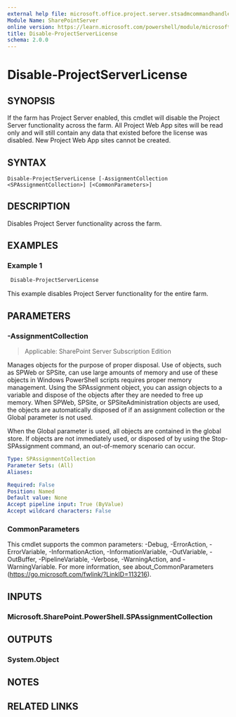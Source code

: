 ```yaml
---
external help file: microsoft.office.project.server.stsadmcommandhandler.dll-help.xml
Module Name: SharePointServer
online version: https://learn.microsoft.com/powershell/module/microsoft.sharepoint.powershell/disable-projectserverlicense
title: Disable-ProjectServerLicense
schema: 2.0.0
---
```


# Disable-ProjectServerLicense

## SYNOPSIS
If the farm has Project Server enabled, this cmdlet will disable the Project Server functionality across the farm. All Project Web App sites will be read only and will still contain any data that existed before the license was disabled. New Project Web App sites cannot be created.

## SYNTAX

```
Disable-ProjectServerLicense [-AssignmentCollection <SPAssignmentCollection>] [<CommonParameters>]
```

## DESCRIPTION
Disables Project Server functionality across the farm.

## EXAMPLES

### Example 1
```powershell
 Disable-ProjectServerLicense
```

This example disables Project Server functionality for the entire farm.

## PARAMETERS

### -AssignmentCollection

> Applicable: SharePoint Server Subscription Edition

Manages objects for the purpose of proper disposal. Use of objects, such as SPWeb or SPSite, can use large amounts of memory and use of these objects in Windows PowerShell scripts requires proper memory management. Using the SPAssignment object, you can assign objects to a variable and dispose of the objects after they are needed to free up memory. When SPWeb, SPSite, or SPSiteAdministration objects are used, the objects are automatically disposed of if an assignment collection or the Global parameter is not used.

When the Global parameter is used, all objects are contained in the global store. If objects are not immediately used, or disposed of by using the Stop-SPAssignment command, an out-of-memory scenario can occur.

```yaml
Type: SPAssignmentCollection
Parameter Sets: (All)
Aliases:

Required: False
Position: Named
Default value: None
Accept pipeline input: True (ByValue)
Accept wildcard characters: False
```

### CommonParameters
This cmdlet supports the common parameters: -Debug, -ErrorAction, -ErrorVariable, -InformationAction, -InformationVariable, -OutVariable, -OutBuffer, -PipelineVariable, -Verbose, -WarningAction, and -WarningVariable. For more information, see about_CommonParameters (https://go.microsoft.com/fwlink/?LinkID=113216).

## INPUTS

### Microsoft.SharePoint.PowerShell.SPAssignmentCollection

## OUTPUTS

### System.Object

## NOTES

## RELATED LINKS
